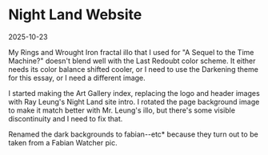 # Night Land Website

2025-10-23

My Rings and Wrought Iron fractal illo that I used for "A Sequel to the Time Machine?" doesn't blend well with the Last Redoubt color scheme. It either needs its color balance shifted cooler, or I need to use the Darkening theme for this essay, or I need a different image.

I started making the Art Gallery index, replacing the logo and header images with Ray Leung's Night Land site intro. I rotated the page background image to make it match better with Mr. Leung's illo, but there's some visible discontinuity and I need to fix that.

Renamed the dark backgrounds to fabian--etc* because they turn out to be taken from a Fabian Watcher pic.
